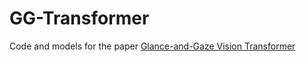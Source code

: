# GG-Transformer
Code and models for the paper [Glance-and-Gaze Vision Transformer](https://arxiv.org/abs/2106.02277)
